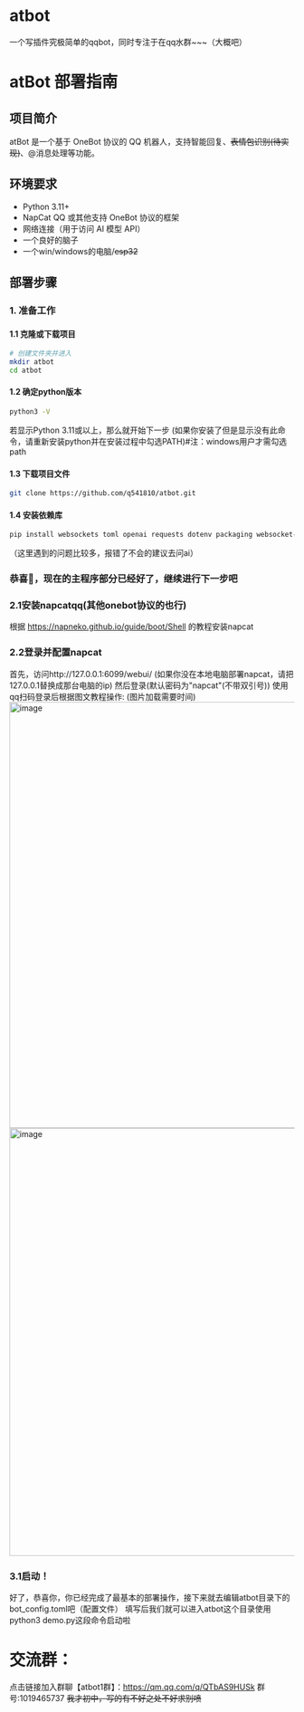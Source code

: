 # atbot
一个写插件究极简单的qqbot，同时专注于在qq水群~~~（大概吧）
# atBot 部署指南

## 项目简介

atBot 是一个基于 OneBot 协议的 QQ 机器人，支持智能回复、~~表情包识别(待实现)~~、@消息处理等功能。

## 环境要求

- Python 3.11+
- NapCat QQ 或其他支持 OneBot 协议的框架
- 网络连接（用于访问 AI 模型 API）
- 一个良好的脑子
- 一个win/windows的电脑/~~esp32~~
## 部署步骤

### 1. 准备工作

#### 1.1 克隆或下载项目
```bash
# 创建文件夹并进入
mkdir atbot
cd atbot
```
#### 1.2 确定python版本
```bash
python3 -V
```
若显示Python 3.11或以上，那么就开始下一步
(如果你安装了但是显示没有此命令，请重新安装python并在安装过程中勾选PATH)#注：windows用户才需勾选path
#### 1.3 下载项目文件
```bash
git clone https://github.com/q541810/atbot.git
```
#### 1.4 安装依赖库
```bash
pip install websockets toml openai requests dotenv packaging websocket-client
```
（这里遇到的问题比较多，报错了不会的建议去问ai）
### 恭喜🎉，现在的主程序部分已经好了，继续进行下一步吧
### 2.1安装napcatqq(其他onebot协议的也行)
根据 https://napneko.github.io/guide/boot/Shell 的教程安装napcat
### 2.2登录并配置napcat
首先，访问http://127.0.0.1:6099/webui/
(如果你没在本地电脑部署napcat，请把127.0.0.1替换成那台电脑的ip)
然后登录(默认密码为"napcat"(不带双引号))
使用qq扫码登录后根据图文教程操作:
(图片加载需要时间)
<img width="1169" height="753" alt="image" src="https://github.com/user-attachments/assets/0167e4ba-2f06-402b-a3eb-0f03a9a582c6" />
<img width="671" height="756" alt="image" src="https://github.com/user-attachments/assets/8342cde9-1964-4c60-8968-4325034fa11c" />
### 3.1启动！
好了，恭喜你，你已经完成了最基本的部署操作，接下来就去编辑atbot目录下的bot_config.toml吧（配置文件）
填写后我们就可以进入atbot这个目录使用python3 demo.py这段命令启动啦
# 交流群：
点击链接加入群聊【atbot1群】：https://qm.qq.com/q/QTbAS9HUSk
群号:1019465737
~~我才初中，写的有不好之处不好求别喷~~
